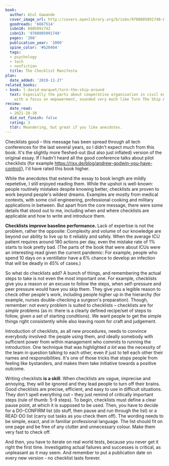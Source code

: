 ```yaml
---
book:
  author: Atul Gawande
  cover_image_url: http://covers.openlibrary.org/b/isbn/9780805091748-L.jpg
  goodreads: '6667514'
  isbn10: 0805091742
  isbn13: '9780805091748'
  pages: '208'
  publication_year: '2009'
  spine_color: '#b20404'
  tags:
  - psychology
  - tech
  - nonfiction
  title: The Checklist Manifesto
plan:
  date_added: '2019-11-27'
related_books:
- book: l-david-marquet/turn-the-ship-around
  text: Especially the parts about cooperative organisation in civil engineering,
    with a focus on empowerment, sounded very much like Turn The Ship Around.
review:
  date_read:
  - 2021-10-30
  did_not_finish: false
  rating: 3
  tldr: Meandering, but great if you like anecdotes.
---
```


Checklists good – this message has been spread through all tech conferences for the last several years, so I didn't
expect much from this book. It's the slightly more fleshed-out (but also just inflated) version of the original essay.
If I hadn't heard all the good conference talks about pilot checklists (for example
https://rixx.de/blog/andrew-godwin-you-have-control/), I'd have rated this book higher.

While the anecdotes that extend the essay to book length are mildly repetetive, I still enjoyed reading them. While the
upshot is well-known: people routinely mistakes despite knowing better, checklists are proven to work beyond people's
wildest dreams. Examples are mostly from medical contexts, with some civil engineering, professional cooking and
military applications in between. But apart from the core message, there were some details that stood out to me,
including when and where checklists are applicable and how to write and introduce them.

**Checklists improve baseline performance.** Lack of expertise is not the problem, rather the opposite: Complexity and
volume of our knowledge are beyond our ability to live up to it reliably and safely. When the average ICU patient
requires around 180 actions per day, even the mistake rate of 1% starts to look pretty bad. (The parts of the book that
were about ICUs were an interesting read given the current pandemic: For example, people who spend 10 days on a
ventillator have a 6% chance to develop an infection that will be deadly in 45% of cases.)

So what do checklists add? A bunch of things, and remembering the actual steps to take is not even the most important
one. For example, checklists give you a reason or an excuse to follow the steps, when self-pressure and peer pressure
would have you skip them. They give you a legible reason to check other people's work, including people higher up in the
hierarchy (for example, nurses double-checking a surgeon's preparation). Though, remember: not every problem is suited
to checklists – checklists are for *simple* problems (as in: there is a clearly defined recipe/set of steps to follow,
given a set of starting conditions). We want people to get the simple things right consistently while also leaving room
for craft and judgement. 

Introduction of checklists, as all new procedures, needs to convince everybody involved: the people using them, and
ideally somebody with sufficient power from within management who commits to running the introduction. One technique
that was highlighted *a lot* was the necessity of the team in question talking to each other, even if just to tell each
other their names and responsibilities. It's one of those tricks that stops people from feeling like bystanders, and
makes them take initiative towards a positive outcome.

Writing checklists **is a skill**. When checklists are vague, imprecise and annoying, they will be ignored and they lead
people to turn off their brains. Good checklists are precise, efficient, and easy to use in difficult situations. They
don't spell everything out – they just remind of critically important steps (rule of thumb: 5-9 steps). To begin,
checklists must define a clear pause point, at which it is supposed to be used. Then, you have to decide for a
DO-CONFIRM list (do stuff, then pause and run through the list) or a READ-DO list (carry out tasks as you check them
off). The wording needs to be simple, exact, and in familiar professional language. The list should fit on one page and
be free of any clutter and unnecessary colour. Make them very fast to check off.

And then, you have to iterate on real world tests, because you never get it right the first time. Investigating actual
failures and successes is critical, as unpleasant as it may seem. And remember to put a publication date on every new
version - no checklist lasts forever.
